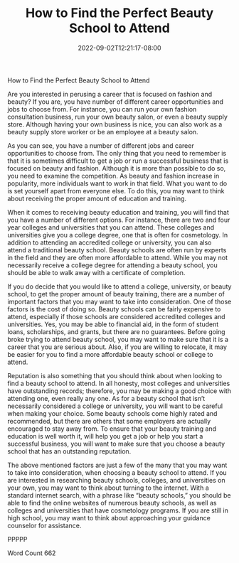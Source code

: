 ﻿---
title: "How to Find the Perfect Beauty School to Attend"
date: 2022-09-02T12:21:17-08:00
description: "TXT Tips for Web Success"
featured_image: "/images/TXT.jpg"
tags: ["TXT"]
---

How to Find the Perfect Beauty School to Attend

Are you interested in perusing a career that is focused on fashion and beauty?  If you are, you have number of different career opportunities and jobs to choose from. For instance, you can run your own fashion consultation business, run your own beauty salon, or even a beauty supply store.  Although having your own business is nice, you can also work as a beauty supply store worker or be an employee at a beauty salon.

As you can see, you have a number of different jobs and career opportunities to choose from. The only thing that you need to remember is that it is sometimes difficult to get a job or run a successful business that is focused on beauty and fashion. Although it is more than possible to do so, you need to examine the competition.  As beauty and fashion increase in popularity, more individuals want to work in that field.  What you want to do is set yourself apart from everyone else.  To do this, you may want to think about receiving the proper amount of education and training.

When it comes to receiving beauty education and training, you will find that you have a number of different options.  For instance, there are two and four year colleges and universities that you can attend. These colleges and universities give you a college degree, one that is often for cosmetology. In addition to attending an accredited college or university, you can also attend a traditional beauty school. Beauty schools are often run by experts in the field and they are often more affordable to attend. While you may not necessarily receive a college degree for attending a beauty school, you should be able to walk away with a certificate of completion.

If you do decide that you would like to attend a college, university, or beauty school, to get the proper amount of beauty training, there are a number of important factors that you may want to take into consideration.  One of those factors is the cost of doing so.  Beauty schools can be fairly expensive to attend, especially if those schools are considered accredited colleges and universities.  Yes, you may be able to financial aid, in the form of student loans, scholarships, and grants, but there are no guarantees.  Before going broke trying to attend beauty school, you may want to make sure that it is a career that you are serious about. Also, if you are willing to relocate, it may be easier for you to find a more affordable beauty school or college to attend.

Reputation is also something that you should think about when looking to find a beauty school to attend.  In all honesty, most colleges and universities have outstanding records; therefore, you may be making a good choice with attending one, even really any one.  As for a beauty school that isn’t necessarily considered a college or university, you will want to be careful when making your choice.  Some beauty schools come highly rated and recommended, but there are others that some employers are actually encouraged to stay away from. To ensure that your beauty training and education is well worth it, will help you get a job or help you start a successful business, you will want to make sure that you choose a beauty school that has an outstanding reputation.

The above mentioned factors are just a few of the many that you may want to take into consideration, when choosing a beauty school to attend.  If you are interested in researching beauty schools, colleges, and universities on your own, you may want to think about turning to the internet.  With a standard internet search, with a phrase like “beauty schools,” you should be able to find the online websites of numerous beauty schools, as well as colleges and universities that have cosmetology programs.  If you are still in high school, you may want to think about approaching your guidance counselor for assistance.
	
PPPPP

Word Count 662

